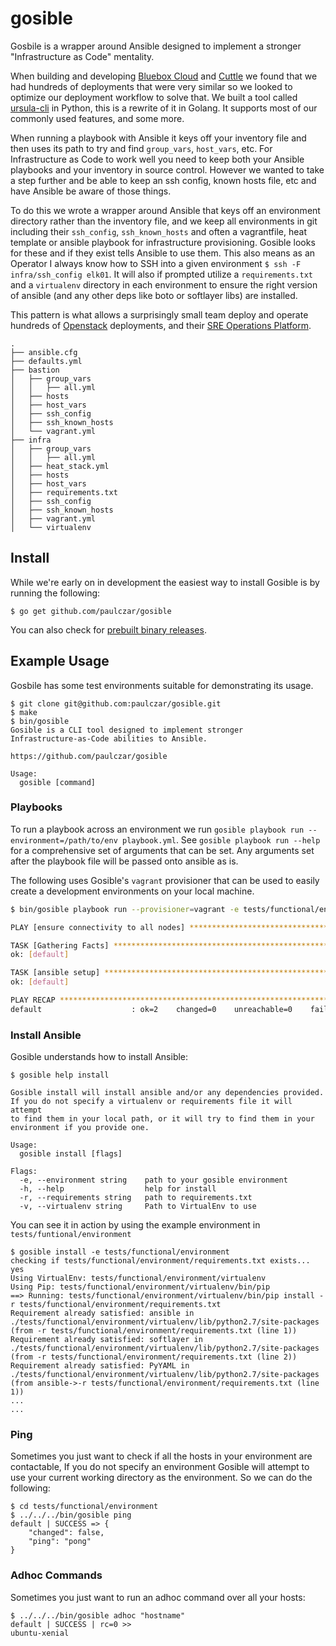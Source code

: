 # gosible

Gosbile is a wrapper around Ansible designed to implement a stronger "Infrastructure as Code" mentality.

When building and developing [Bluebox Cloud](https://github.com/blueboxgroup/ursula) and [Cuttle](https://github.com/ibm/cuttle) we found that
we had hundreds of deployments that were very similar so we looked to optimize our deployment workflow to solve that. We built a tool called [ursula-cli](https://github.com/blueboxgroup/ursula-cli) in Python, this is a rewrite of it in Golang. It supports most of our commonly used features, and some more.

When running a playbook with Ansible it keys off your inventory file and then uses its path to try and find `group_vars`, `host_vars`, etc. For Infrastructure as Code to work well you need to keep both your Ansible playbooks and your inventory in source control.  However we wanted to take a step further and be able to keep an ssh config, known hosts file, etc and have Ansible be aware of those things.

To do this we wrote a wrapper around Ansible that keys off an environment directory rather than the inventory file, and we keep all environments in git including their `ssh_config`, `ssh_known_hosts` and often a vagrantfile, heat template or ansible playbook for infrastructure provisioning.  Gosible looks for these and if they exist tells Ansible to use them. This also means as an Operator I always know how to SSH into a given environment `$ ssh -F infra/ssh_config elk01`.  It will also if prompted utilize a `requirements.txt` and a `virtualenv` directory in each environment to ensure the right version of ansible (and any other deps like boto or softlayer libs) are installed.

This pattern is what allows a surprisingly small team deploy and operate hundreds of [Openstack](https://github.com/blueboxgroup/ursula) deployments, and their [SRE Operations Platform](https://github.com/IBM/cuttle).

```
.
├── ansible.cfg
├── defaults.yml
├── bastion
│   ├── group_vars
│   │   ├── all.yml
│   ├── hosts
│   ├── host_vars
│   ├── ssh_config
│   ├── ssh_known_hosts
│   └── vagrant.yml
├── infra
│   ├── group_vars
│   │   ├── all.yml
│   ├── heat_stack.yml
│   ├── hosts
│   ├── host_vars
│   ├── requirements.txt
│   ├── ssh_config
│   ├── ssh_known_hosts
│   ├── vagrant.yml
│   └── virtualenv
```

## Install

While we're early on in development the easiest way to install Gosible is by running the following:

```
$ go get github.com/paulczar/gosible
```

You can also check for [prebuilt binary releases](https://github.com/paulczar/gosible/releases).

## Example Usage

Gosbile has some test environments suitable for demonstrating its usage.

```
$ git clone git@github.com:paulczar/gosible.git
$ make
$ bin/gosible
Gosible is a CLI tool designed to implement stronger 
Infrastructure-as-Code abilities to Ansible.

https://github.com/paulczar/gosible

Usage:
  gosible [command]
```

### Playbooks

To run a playbook across an environment we run `gosible playbook run --environment=/path/to/env playbook.yml`.
See `gosible playbook run --help` for a comprehensive set of arguments that can be set.  Any arguments set after the
playbook file will be passed onto ansible as is.

The following uses Gosible's `vagrant` provisioner that can be used to easily create a development environments on your local machine.

```bash
$ bin/gosible playbook run --provisioner=vagrant -e tests/functional/environment tests/functional/playbook/ping.yml --become

PLAY [ensure connectivity to all nodes] ****************************************

TASK [Gathering Facts] *********************************************************
ok: [default]

TASK [ansible setup] ***********************************************************
ok: [default]

PLAY RECAP *********************************************************************
default                    : ok=2    changed=0    unreachable=0    failed=0   
```

### Install Ansible

Gosible understands how to install Ansible:

```
$ gosible help install

Gosible install will install ansible and/or any dependencies provided.
If you do not specify a virtualenv or requirements file it will attempt
to find them in your local path, or it will try to find them in your
environment if you provide one.

Usage:
  gosible install [flags]

Flags:
  -e, --environment string    path to your gosible environment
  -h, --help                  help for install
  -r, --requirements string   path to requirements.txt
  -v, --virtualenv string     Path to VirtualEnv to use
```

You can see it in action by using the example environment in `tests/funtional/environment`

```
$ gosible install -e tests/functional/environment
checking if tests/functional/environment/requirements.txt exists... yes
Using VirtualEnv: tests/functional/environment/virtualenv
Using Pip: tests/functional/environment/virtualenv/bin/pip
==> Running: tests/functional/environment/virtualenv/bin/pip install -r tests/functional/environment/requirements.txt
Requirement already satisfied: ansible in ./tests/functional/environment/virtualenv/lib/python2.7/site-packages (from -r tests/functional/environment/requirements.txt (line 1))
Requirement already satisfied: softlayer in ./tests/functional/environment/virtualenv/lib/python2.7/site-packages (from -r tests/functional/environment/requirements.txt (line 2))
Requirement already satisfied: PyYAML in ./tests/functional/environment/virtualenv/lib/python2.7/site-packages (from ansible->-r tests/functional/environment/requirements.txt (line 1))
...
...
```

### Ping

Sometimes you just want to check if all the hosts in your environment are contactable, If you do not specify an environment
Gosible will attempt to use your current working directory as the environment. So we can do the following:

```
$ cd tests/functional/environment
$ ../../../bin/gosible ping
default | SUCCESS => {
    "changed": false, 
    "ping": "pong"
}
```

### Adhoc Commands

Sometimes you just want to run an adhoc command over all your hosts:

```
$ ../../../bin/gosible adhoc "hostname"                              
default | SUCCESS | rc=0 >>
ubuntu-xenial
```